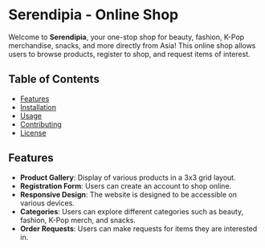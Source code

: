 # Serendipia - Online Shop

Welcome to **Serendipia**, your one-stop shop for beauty, fashion, K-Pop merchandise, snacks, and more directly from Asia! This online shop allows users to browse products, register to shop, and request items of interest.

## Table of Contents

- [Features](#features)
- [Installation](#installation)
- [Usage](#usage)
- [Contributing](#contributing)
- [License](#license)

## Features

- **Product Gallery**: Display of various products in a 3x3 grid layout.
- **Registration Form**: Users can create an account to shop online.
- **Responsive Design**: The website is designed to be accessible on various devices.
- **Categories**: Users can explore different categories such as beauty, fashion, K-Pop merch, and snacks.
- **Order Requests**: Users can make requests for items they are interested in.
